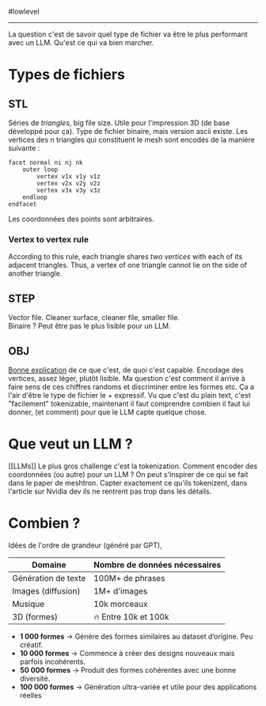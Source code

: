 #lowlevel 
___
La question c'est de savoir quel type de fichier va être le plus performant  avec un LLM. Qu'est ce qui va bien marcher. 

# Types de fichiers
## STL 
Séries de _triangles_, big file size.
Utile pour l'impression 3D (de base développé pour ça). 
Type de fichier binaire, mais version ascii existe. 
Les vertices des n triangles qui constituent le mesh sont encodés de la manière suivante : 
``` .stl
facet normal ni nj nk
    outer loop
        vertex v1x v1y v1z
        vertex v2x v2y v2z
        vertex v3x v3y v3z
    endloop
endfacet
```
Les coordonnées des points sont arbitraires.  
### Vertex to vertex rule
According to this rule, each triangle shares _two vertices_ with each of its adjacent triangles. Thus, a vertex of one triangle cannot lie on the side of another triangle.

## STEP 
Vector file. Cleaner surface, cleaner file, smaller file.  
Binaire ? Peut être pas le plus lisible pour un LLM. 

## OBJ
[Bonne explication](https://docs.fileformat.com/fr/3d/obj/) de ce que c'est, de quoi c'est capable. 
Encodage des vertices, assez léger, plutôt lisible. Ma question c'est comment il arrive à faire sens de ces chiffres randoms et discriminer entre les formes etc. 
Ça a l'air d'être le type de fichier le + expressif. Vu que c'est du plain text, c'est "facilement" tokenizable, maintenant il faut comprendre combien il faut lui donner, (et comment) pour que le LLM capte quelque chose. 
 
# Que veut un LLM ?
[[LLMs]]
Le plus gros challenge c'est la tokenization. Comment encoder des coordonnées (ou autre) pour un LLM ? 
On peut s'inspirer de ce qui se fait dans le paper de meshtron. Capter exactement ce qu'ils tokenizent, dans l'article sur Nvidia dev ils ne rentrent pas trop dans les détails. 

# Combien ?
Idées de l'ordre de grandeur (généré par GPT),  

| Domaine             | Nombre de données nécessaires |
| ------------------- | ----------------------------- |
| Génération de texte | 100M+ de phrases              |
| Images (diffusion)  | 1M+ d'images                  |
| Musique             | 10k morceaux                  |
| 3D (formes)         | 🔥 Entre 10k et 100k          |


- **1 000 formes** → Génère des formes similaires au dataset d’origine. Peu créatif.
- **10 000 formes** → Commence à créer des designs nouveaux mais parfois incohérents.
- **50 000 formes** → Produit des formes cohérentes avec une bonne diversité.
- **100 000 formes** → Génération ultra-variée et utile pour des applications réelles
